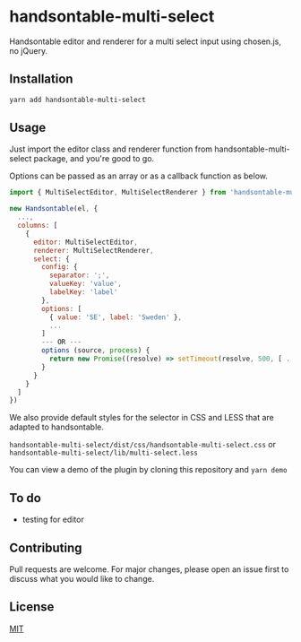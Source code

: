 # handsontable-multi-select

Handsontable editor and renderer for a multi select input using chosen.js, no jQuery.

## Installation

```bash
yarn add handsontable-multi-select
```

## Usage

Just import the editor class and renderer function from handsontable-multi-select package, and you're good to go.

Options can be passed as an array or as a callback function as below.

```javascript
import { MultiSelectEditor, MultiSelectRenderer } from 'handsontable-multi-select'

new Handsontable(el, {
  ...,
  columns: [
    {
      editor: MultiSelectEditor,
      renderer: MultiSelectRenderer,
      select: {
        config: {
          separator: ';',
          valueKey: 'value',
          labelKey: 'label'
        },
        options: [
          { value: 'SE', label: 'Sweden' },
          ...
        ]
        --- OR ---
        options (source, process) {
          return new Promise((resolve) => setTimeout(resolve, 500, [ ... ]))
        }
      }
    }
  ]
})
```

We also provide default styles for the selector in CSS and LESS that are adapted to handsontable.

`handsontable-multi-select/dist/css/handsontable-multi-select.css` or `handsontable-multi-select/lib/multi-select.less`

You can view a demo of the plugin by cloning this repository and `yarn demo`

## To do

- testing for editor

## Contributing
Pull requests are welcome. For major changes, please open an issue first to discuss what you would like to change.

## License
[MIT](https://choosealicense.com/licenses/mit/)
